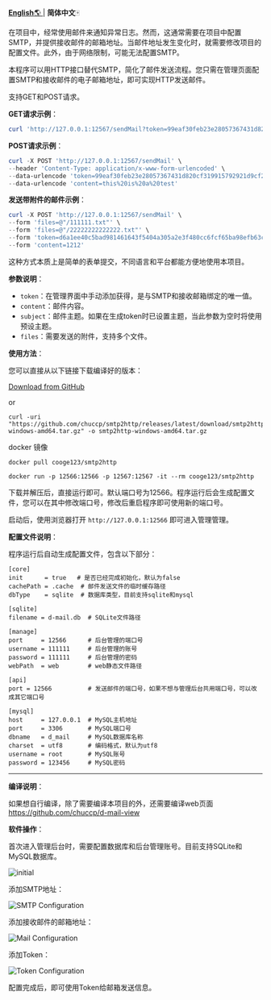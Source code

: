 [**English**🌎 ](./README.md)| **简体中文**🀄

在项目中，经常使用邮件来通知异常日志。然而，这通常需要在项目中配置SMTP，并提供接收邮件的邮箱地址。当邮件地址发生变化时，就需要修改项目的配置文件。此外，由于网络限制，可能无法配置SMTP。

本程序可以用HTTP接口替代SMTP，简化了邮件发送流程。您只需在管理页面配置SMTP和接收邮件的电子邮箱地址，即可实现HTTP发送邮件。

支持GET和POST请求。

**GET请求示例**：

```powershell
curl 'http://127.0.0.1:12567/sendMail?token=99eaf30feb23e28057367431d820cf319915792921d9cf21b5f761fb75433225&content=this%20is%20a%20test'
```

**POST请求示例**：

```powershell
curl -X POST 'http://127.0.0.1:12567/sendMail' \
--header 'Content-Type: application/x-www-form-urlencoded' \
--data-urlencode 'token=99eaf30feb23e28057367431d820cf319915792921d9cf21b5f761fb75433225' \
--data-urlencode 'content=this%20is%20a%20test'
```

**发送带附件的邮件示例**：

```powershell
curl -X POST 'http://127.0.0.1:12567/sendMail' \
--form 'files=@"/111111.txt"' \
--form 'files=@"/22222222222222.txt"' \
--form 'token=d6a1ee40c5bad981461643f5404a305a2e3f480cc6fcf65ba98efb63ce32d471"' \
--form 'content=1212'
```

这种方式本质上是简单的表单提交，不同语言和平台都能方便地使用本项目。

**参数说明**：

- `token`：在管理界面中手动添加获得，是与SMTP和接收邮箱绑定的唯一值。
- `content`：邮件内容。
- `subject`：邮件主题。如果在生成token时已设置主题，当此参数为空时将使用预设主题。
- `files`：需要发送的附件，支持多个文件。

**使用方法**：

您可以直接从以下链接下载编译好的版本：

[Download from GitHub](https://github.com/chuccp/smtp2http/releases)

or

```
curl -uri "https://github.com/chuccp/smtp2http/releases/latest/download/smtp2http-windows-amd64.tar.gz" -o smtp2http-windows-amd64.tar.gz
```

docker 镜像
```
docker pull cooge123/smtp2http

docker run -p 12566:12566 -p 12567:12567 -it --rm cooge123/smtp2http
```
下载并解压后，直接运行即可。默认端口号为12566。程序运行后会生成配置文件，您可以在其中修改端口号，修改后重启程序即可使用新的端口号。

启动后，使用浏览器打开 `http://127.0.0.1:12566` 即可进入管理管理。

**配置文件说明**：

程序运行后自动生成配置文件，包含以下部分：

```
[core]
init      = true   # 是否已经完成初始化，默认为false
cachePath = .cache  # 邮件发送文件的临时缓存路径
dbType    = sqlite  # 数据库类型，目前支持sqlite和mysql

[sqlite]
filename = d-mail.db  # SQLite文件路径

[manage]
port     = 12566      # 后台管理的端口号
username = 111111     # 后台管理的账号
password = 111111     # 后台管理的密码
webPath  = web        # web静态文件路径

[api]
port = 12566          # 发送邮件的端口号，如果不想与管理后台共用端口号，可以改成其它端口号

[mysql]
host     = 127.0.0.1  # MySQL主机地址
port     = 3306       # MySQL端口号
dbname   = d_mail     # MySQL数据库名称
charset  = utf8       # 编码格式，默认为utf8
username = root       # MySQL账号
password = 123456     # MySQL密码
```

---

**编译说明**：

如果想自行编译，除了需要编译本项目的外，还需要编译web页面 https://github.com/chuccp/d-mail-view

**软件操作**：

首次进入管理后台时，需要配置数据库和后台管理账号。目前支持SQLite和MySQL数据库。

![initial](initial.png "Initial Configuration")

添加SMTP地址：

![SMTP Configuration](STMP.png "SMTP Configuration")

添加接收邮件的邮箱地址：

![Mail Configuration](mail.png "Mail Configuration")

添加Token：

![Token Configuration](token.png "Token Configuration")

配置完成后，即可使用Token给邮箱发送信息。



